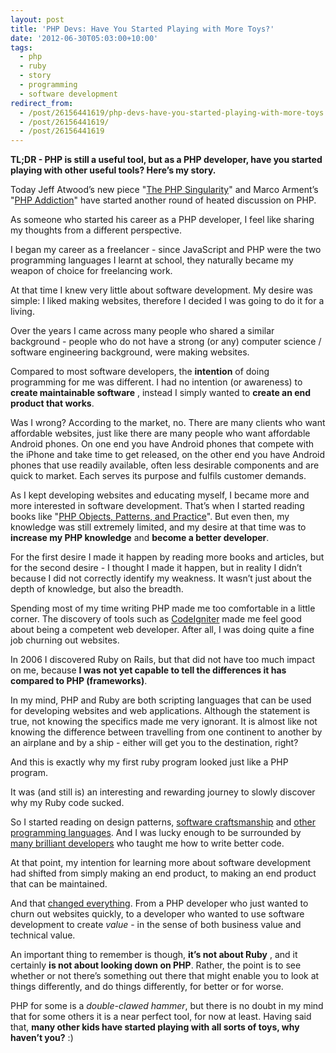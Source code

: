 ```yaml
---
layout: post
title: 'PHP Devs: Have You Started Playing with More Toys?'
date: '2012-06-30T05:03:00+10:00'
tags:
  - php
  - ruby
  - story
  - programming
  - software development
redirect_from:
  - /post/26156441619/php-devs-have-you-started-playing-with-more-toys
  - /post/26156441619/
  - /post/26156441619
---
```


**TL;DR - PHP is still a useful tool, but as a PHP developer, have you started playing with other useful tools? Here’s my story.**

Today Jeff Atwood’s new piece "[The PHP Singularity](http://www.codinghorror.com/blog/2012/06/the-php-singularity.html)" and Marco Arment’s "[PHP Addiction](http://www.marco.org/2012/06/29/php-addiction)" have started another round of heated discussion on PHP.

As someone who started his career as a PHP developer, I feel like sharing my thoughts from a different perspective.

I began my career as a freelancer - since JavaScript and PHP were the two programming languages I learnt at school, they naturally became my weapon of choice for freelancing work.

At that time I knew very little about software development. My desire was simple: I liked making websites, therefore I decided I was going to do it for a living.

Over the years I came across many people who shared a similar background - people who do not have a strong (or any) computer science / software engineering background, were making websites.

Compared to most software developers, the **intention** of doing programming for me was different. I had no intention (or awareness) to **create maintainable software** , instead I simply wanted to **create an end product that works**.

Was I wrong? According to the market, no. There are many clients who want affordable websites, just like there are many people who want affordable Android phones. On one end you have Android phones that compete with the iPhone and take time to get released, on the other end you have Android phones that use readily available, often less desirable components and are quick to market. Each serves its purpose and fulfils customer demands.

As I kept developing websites and educating myself, I became more and more interested in software development. That’s when I started reading books like "[PHP Objects, Patterns, and Practice](http://www.apress.com/9781590599099/)". But even then, my knowledge was still extremely limited, and my desire at that time was to **increase my PHP knowledge** and **become a better developer**.

For the first desire I made it happen by reading more books and articles, but for the second desire - I thought I made it happen, but in reality I didn’t because I did not correctly identify my weakness. It wasn’t just about the depth of knowledge, but also the breadth.

Spending most of my time writing PHP made me too comfortable in a little corner. The discovery of tools such as [CodeIgniter](http://codeigniter.com/) made me feel good about being a competent web developer. After all, I was doing quite a fine job churning out websites.

In 2006 I discovered Ruby on Rails, but that did not have too much impact on me, because **I was not yet capable to tell the differences it has compared to PHP (frameworks)**.

In my mind, PHP and Ruby are both scripting languages that can be used for developing websites and web applications. Although the statement is true, not knowing the specifics made me very ignorant. It is almost like not knowing the difference between travelling from one continent to another by an airplane and by a ship - either will get you to the destination, right?

And this is exactly why my first ruby program looked just like a PHP program.

It was (and still is) an interesting and rewarding journey to slowly discover why my Ruby code sucked.

So I started reading on design patterns, [software craftsmanship](http://www.amazon.com/Clean-Code-Handbook-Software-Craftsmanship/dp/0132350882) and [other programming languages](http://pragprog.com/book/btlang/seven-languages-in-seven-weeks). And I was lucky enough to be surrounded by [many brilliant developers](http://envato.com/#about-envato) who taught me how to write better code.

At that point, my intention for learning more about software development had shifted from simply making an end product, to making an end product that can be maintained.

And that [changed everything](https://github.com/fredwu). From a PHP developer who just wanted to churn out websites quickly, to a developer who wanted to use software development to create _value_ - in the sense of both business value and technical value.

An important thing to remember is though, **it’s not about Ruby** , and it certainly **is not about looking down on PHP**. Rather, the point is to see whether or not there’s something out there that might enable you to look at things differently, and do things differently, for better or for worse.

PHP for some is a _double-clawed hammer_, but there is no doubt in my mind that for some others it is a near perfect tool, for now at least. Having said that, **many other kids have started playing with all sorts of toys, why haven’t you?** :)
